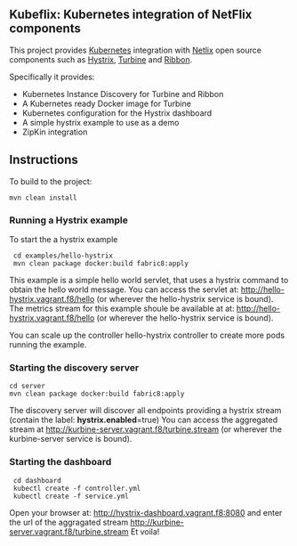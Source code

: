Kubeflix: Kubernetes integration of NetFlix components
------------------------------------------------------

This project provides [Kubernetes](http://kubernetes.io/) integration with [Netlix](https://netflix.github.io/) open source components such as [Hystrix](https://github.com/Netflix/Hystrix), [Turbine](https://github.com/Netflix/Turbine) and [Ribbon](https://github.com/Netflix/Ribbon).

Specifically it provides:

* Kubernetes Instance Discovery for Turbine and Ribbon
* A Kubernetes ready Docker image for Turbine
* Kubernetes configuration for the Hystrix dashboard
* A simple hystrix example to use as a demo
* ZipKin integration 

Instructions
------------

To build to the project:

    mvn clean install   

        
### Running a Hystrix example    
To start the a hystrix example

     cd examples/hello-hystrix
     mvn clean package docker:build fabric8:apply
     
This example is a simple hello world servlet, that uses a hystrix command to obtain the hello world message.
You can access the servlet at: http://hello-hystrix.vagrant.f8/hello (or wherever the hello-hystrix service is bound).
The metrics stream for this example shoule be available at at: http://hello-hystrix.vagrant.f8/hello (or wherever the hello-hystrix service is bound).

You can scale up the controller hello-hystrix controller to create more pods running the example.
     
### Starting the discovery server
   
    cd server
    mvn clean package docker:build fabric8:apply

The discovery server will discover all endpoints providing a hystrix stream (contain the label: **hystrix.enabled**=true)
You can access the aggregated stream at http://kurbine-server.vagrant.f8/turbine.stream (or wherever the kurbine-server service is bound).


### Starting the dashboard
     
     cd dashboard
     kubectl create -f controller.yml
     kubectl create -f service.yml

Open your browser at: http://hystrix-dashboard.vagrant.f8:8080  and enter the url of the aggragated stream  http://kurbine-server.vagrant.f8/turbine.stream
Et voila!
